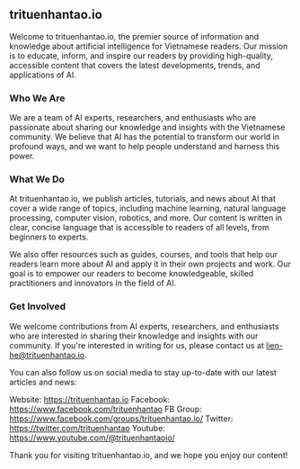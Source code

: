 ##  trituenhantao.io
Welcome to trituenhantao.io, the premier source of information and knowledge about artificial intelligence for Vietnamese readers. Our mission is to educate, inform, and inspire our readers by providing high-quality, accessible content that covers the latest developments, trends, and applications of AI.

### Who We Are
We are a team of AI experts, researchers, and enthusiasts who are passionate about sharing our knowledge and insights with the Vietnamese community. We believe that AI has the potential to transform our world in profound ways, and we want to help people understand and harness this power.

### What We Do
At trituenhantao.io, we publish articles, tutorials, and news about AI that cover a wide range of topics, including machine learning, natural language processing, computer vision, robotics, and more. Our content is written in clear, concise language that is accessible to readers of all levels, from beginners to experts.

We also offer resources such as guides, courses, and tools that help our readers learn more about AI and apply it in their own projects and work. Our goal is to empower our readers to become knowledgeable, skilled practitioners and innovators in the field of AI.

### Get Involved
We welcome contributions from AI experts, researchers, and enthusiasts who are interested in sharing their knowledge and insights with our community. If you're interested in writing for us, please contact us at lien-he@trituenhantao.io.

You can also follow us on social media to stay up-to-date with our latest articles and news:

Website: https://trituenhantao.io
Facebook: https://www.facebook.com/trituenhantao
FB Group: https://www.facebook.com/groups/trituenhantao.io/
Twitter: https://twitter.com/trituenhantao
Youtube: https://www.youtube.com/@trituenhantaoio/

Thank you for visiting trituenhantao.io, and we hope you enjoy our content!
